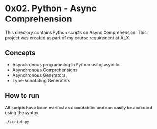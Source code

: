 # 0x02. Python - Async Comprehension
This directory contains Python scripts on Async Comprehension. This project was created as part of my course requirement at ALX.

## Concepts
* Asynchronous programming in Python using asyncio
* Asynchronous Comprehensions
* Asynchronous Generators
* Type-Annotating Generators

## How to run
All scripts have been marked as executables and can easily be executed using the syntax:

`./script.py`
